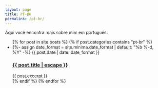 ```yaml
---
layout: page
title: PT-BR
permalink: /pt-br/
---
```


Aqui você encontra mais sobre mim em português.


<ul class="post-list">
{% for post in site.posts %}
{% if post.categories contains "pt-br" %}
<li>
  {%- assign date_format = site.minima.date_format | default: "%b %-d, %Y" -%}
  <span class="post-meta">{{ post.date | date: date_format }}</span>
  <h3>
    <a class="post-link" href="{{ post.url | relative_url }}">
      {{ post.title | escape }}
    </a>
  </h3>
    {{ post.excerpt }}
</li>
{% endif %}
{% endfor %}
